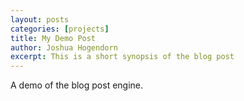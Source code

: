```yaml
---
layout: posts
categories: [projects]
title: My Demo Post
author: Joshua Hogendorn
excerpt: This is a short synopsis of the blog post
---
```



A demo of the blog post engine.

